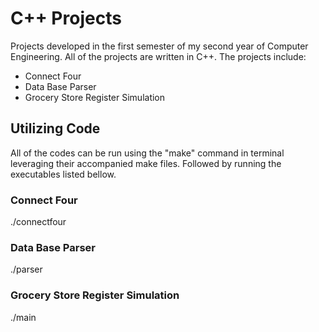 # C++ Projects
Projects developed in the first semester of my second year of Computer Engineering. All of the projects are written in C++.
The projects include:
* Connect Four
* Data Base Parser
* Grocery Store Register Simulation

## Utilizing Code
All of the codes can be run using the "make" command in terminal leveraging their accompanied make files. Followed by running the executables listed bellow.
### Connect Four
./connectfour

### Data Base Parser
./parser

### Grocery Store Register Simulation
./main

